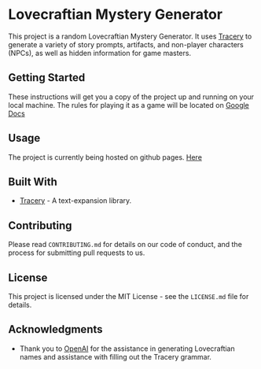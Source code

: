 # Lovecraftian Mystery Generator

This project is a random Lovecraftian Mystery Generator. It uses [Tracery](https://www.tracery.io/) to generate a variety of story prompts, artifacts, and non-player characters (NPCs), as well as hidden information for game masters.

## Getting Started

These instructions will get you a copy of the project up and running on your local machine.
The rules for playing it as a game will be located on [Google Docs](https://docs.google.com/document/d/1dnODg9qQO1BOPVUgXJ6qKQ7jAm_vDei32QQfmam_cos/edit?usp=sharing)

## Usage

The project is currently being hosted on github pages. [Here](https://nickpastoria.github.io/148TraceryGame/) 

## Built With

- [Tracery](https://www.tracery.io/) - A text-expansion library.

## Contributing

Please read `CONTRIBUTING.md` for details on our code of conduct, and the process for submitting pull requests to us.

## License

This project is licensed under the MIT License - see the `LICENSE.md` file for details.

## Acknowledgments

- Thank you to [OpenAI](https://openai.com/) for the assistance in generating Lovecraftian names and assistance with filling out the Tracery grammar.
